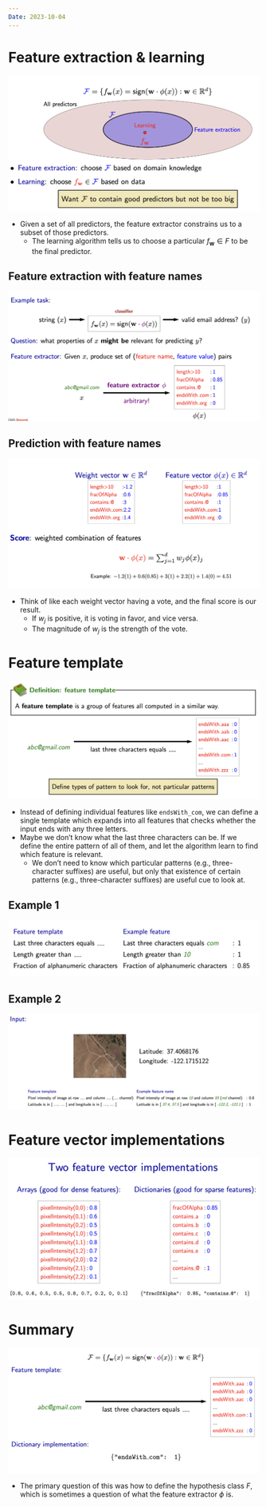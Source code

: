 ```yaml
---
Date: 2023-10-04
---
```

# Feature extraction & learning

![Untitled 96.png](../../attachments/Untitled%2096.png)

- Given a set of all predictors, the feature extractor constrains us to a subset of those predictors.
    - The learning algorithm tells us to choose a particular $f_{\mathbf w} \in F$﻿ to be the final predictor.

## Feature extraction with feature names

![Untitled 1 63.png](../../attachments/Untitled%201%2063.png)

## Prediction with feature names

![Untitled 2 63.png](../../attachments/Untitled%202%2063.png)

- Think of like each weight vector having a vote, and the final score is our result.
    - If $w_j$﻿ is positive, it is voting in favor, and vice versa.
    - The magnitude of $w_j$﻿ is the strength of the vote.

# Feature template

![Untitled 3 63.png](../../attachments/Untitled%203%2063.png)

- Instead of defining individual features like `endsWith_com`, we can define a single template which expands into all features that checks whether the input ends with any three letters.
- Maybe we don’t know what the last three characters can be. If we define the entire pattern of all of them, and let the algorithm learn to find which feature is relevant.
    - We don’t need to know which particular patterns (e.g., three-character suffixes) are useful, but only that existence of certain patterns (e.g., three-character suffixes) are useful cue to look at.

## Example 1

![Untitled 4 62.png](../../attachments/Untitled%204%2062.png)

## Example 2

![Untitled 5 62.png](../../attachments/Untitled%205%2062.png)

# Feature vector implementations

![Untitled 6 61.png](../../attachments/Untitled%206%2061.png)

# Summary

![Untitled 7 60.png](../../attachments/Untitled%207%2060.png)

- The primary question of this was how to define the hypothesis class $F$﻿, which is sometimes a question of what the feature extractor $\phi$﻿ is.